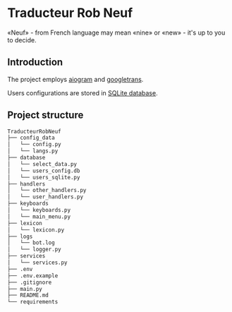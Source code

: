 # Traducteur Rob Neuf

«Neuf» - from French language may mean «nine» or «new» - it's up to you to decide.

## Introduction

The project employs [aiogram](https://github.com/aiogram/aiogram)
and [googletrans](https://github.com/ssut/py-googletrans).

Users configurations are stored in [SQLite database](https://docs.python.org/3/library/sqlite3.html).

## Project structure

```bash
TraducteurRobNeuf
├── config_data
│   └── config.py
│   └── langs.py
├── database
│   └── select_data.py
│   └── users_config.db
│   └── users_sqlite.py
├── handlers
│   └── other_handlers.py
│   └── user_handlers.py
├── keyboards
│   └── keyboards.py
│   └── main_menu.py
├── lexicon
│   └── lexicon.py
├── logs
│   └── bot.log
│   └── logger.py
├── services
│   └── services.py
├── .env
├── .env.example
├── .gitignore
├── main.py
├── README.md
└── requirements
```